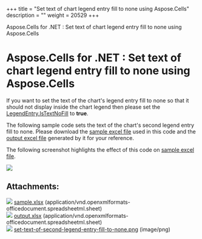 +++
title = "Set text of chart legend entry fill to none using Aspose.Cells" 
description = "" 
weight = 20529 
+++

Aspose.Cells for .NET : Set text of chart legend entry fill to none using Aspose.Cells  

# Aspose.Cells for .NET : Set text of chart legend entry fill to none using Aspose.Cells


If you want to set the text of the chart's legend entry fill to none so that it should not display inside the chart legend then please set the [LegendEntry.IsTextNoFill](https://apireference.aspose.com/net/cells/aspose.cells.charts/legendentry/properties/istextnofill) to **true**.

The following sample code sets the text of the chart's second legend entry fill to none. Please download the [sample excel file](https://docs2.aspose.com/cells/net/attachments/5013818/5115219.xlsx) used in this code and the [output excel file](https://docs2.aspose.com/cells/net/attachments/5013818/5115217.xlsx) generated by it for your reference.

The following screenshot highlights the effect of this code on [sample excel file](https://docs2.aspose.com/cells/net/attachments/5013818/5115219.xlsx).

![](https://docs2.aspose.com/cells/net/attachments/5013818/5115216.png)

## Attachments:

![](https://docs2.aspose.com/cells/net/images/icons/bullet_blue.gif) [sample.xlsx](https://docs2.aspose.com/cells/net/attachments/5013818/5115219.xlsx) (application/vnd.openxmlformats-officedocument.spreadsheetml.sheet)  
![](https://docs2.aspose.com/cells/net/images/icons/bullet_blue.gif) [output.xlsx](https://docs2.aspose.com/cells/net/attachments/5013818/5115217.xlsx) (application/vnd.openxmlformats-officedocument.spreadsheetml.sheet)  
![](https://docs2.aspose.com/cells/net/images/icons/bullet_blue.gif) [set-text-of-second-legend-entry-fill-to-none.png](https://docs2.aspose.com/cells/net/attachments/5013818/5115216.png) (image/png)  

